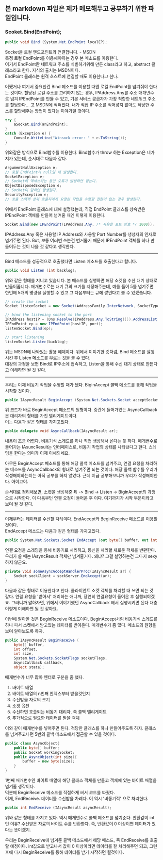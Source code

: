 ## 본 markdown 파일은 제가 메모해두고 공부하기 위한 파일입니다.  

### Scoket.Bind(EndPoint);

```csharp
public void Bind (System.Net.EndPoint localEP);
```  

Socket을 로컬 엔드포인트와 연결합니다. - MSDN  
특정 로컬 EndPoint를 이용해야하는 경우 본 메소드를 이용한다.  
여기서 EndPoint란 네트워크 주소를 식별하기위해 만든 class라고 하고, abstract 클래스라고 한다. 지식의 출처는 MSDN이다.    
EndPoint 클래스는 원격 호스트에 연결할 때도 이용한다고 한다. 

어쨌거나 여기서 중요한건 Bind 메소드를 이용할 때엔 로컬 EndPoint를 넘겨줘야 한다는 것이다. 할당된 로컬 주소를 고려하지 않는 경우, IPAddress.Any를 주소 매개변수로 넘겨 IPEndPoint를 만들 수 있고, 기본 서비스 공급자가 가장 적합한 네트워크 주소를 할당한다... 고 MSDN에 적혀있다. 내가 직접 IP 주소를 적어넣지 않아도 적당한 주소를 할당해주는 방법이 있다는 이야기일 것이다.  

```csharp
try {
    aSocket.Bind(anEndPoint);
}
catch (Exception e) {
    Console.WriteLine("Winsock error: " + e.ToString());
}
```  

위와같은 방식으로 Bind함수를 이용한다. Bind함수가 throw 하는 Exception은 네가지가 있는데, 순서대로 다음과 같다.  
```csharp
ArgumentNullException e;
// 로컬 EndPoint가 null일 때 발생한다.
SocketException e;
// Socket에 액세스하는 동안 오류가 발생하면 뱉는다.
ObjectDisposedException e;
// Socket이 닫히면 발생한다.
SecurityException e;
// 호출 스택의 상위 호출자에게 요청된 작업을 수행할 권한이 없는 경우 발생한다.
```  

위에서 EndPoint 클래스에 대해 설명했는데, 직접 EndPoint 클래스를 상속받은 IPEndPoint 객체를 만들어 넘겨줄 때엔 이렇게 이용한다.  
```cs
Socket.Bind(new IPEndPoint(IPAddress.Any, /* 사용할 포트 번호 */ 1000));
```  

IPAddress.Any 혹은 사용할 IP Address와 사용할 Port Number를 생성자의 인자로 넘겨주면 된다. But, 보통 여러번 쓰는건 번거롭기 때문에 IPEndPoint 객체를 하나 만들어두는 것이 나을 것 같다고 생각한다.

---

Bind 메소드를 성공적으로 호출했다면 Listen 메소드를 호출한다고 합니다.  

```csharp
public void Listen (int backlog);
```  

위와 같은 형태를 지니고 있습니다. 본 메소드를 실행하면 해당 소켓을 수신 대기 상태로 만들어줍니다. 매개변수로는 대기 큐의 크기를 지정해주는데, 예를 들어 5를 넘겨주면 한번에 5개의 명령을 실행할 수 있고 그 다음부터는 큐에 쌓인다고 볼 수 있겠습니다.  

```csharp
// create the socket
Socket listenSocket = new Socket(AddressFamily.InterNetwork, SocketType.Stream, ProtocolType.Tcp);

// bind the listening socket to the port
IPAddress hostIP = (Dns.Resolve(IPAddress.Any.ToString())).AddressList[0];
IPEndPoint ep = new IPEndPoint(hostIP, port);
listenSocket.Bind(ep);

// start listening
listenSocket.Listen(backlog);
```  

위는 MSDN에 나와있는 활용 예제이다. 위에서 이야기한 것처럼, Bind 메소드를 실행시킨 후 Listen 메소드를 부르는 것을 볼 수 있다.  
대강의 과정을 보면 Bind로 IP주소에 접속하고, Listen을 통해 수신 대기 상태로 만든다고 이해하면 될 것 같다.  

---

우리는 이제 비동기 작업을 수행할 때가 됐다. BiginAccept 콜백 메소드를 통해 작업을 시작할 것이다.  

```csharp
public IAsyncResult BeginAccept (System.Net.Sockets.Socket acceptSocket, int receiveSize, AsyncCallback callback, object state);
```  

위 코드가 바로 BeginAccept 메소드의 원형이다. 중간에 들어가있는 AsyncCallback은 대리자의 형태를 가진 델리게이트이다.  
이는 다음과 같은 형태를 가지고있다.  

```csharp
public delegate void AsyncCallback(IAsyncResult ar);
```  

내용이 조금 어렵다. 비동기식 스레드를 하나 직접 생성해서 쓴다는 듯 하다. 매개변수로 들어가는 IAsuncResult는 인터페이스로, 비동기 작업의 상태를 나타낸다고 한다. 스레딩을 한다는 의미가 이제 이해되네요.  

아무튼 BeginAccept 메소드를 통해 해당 콜백 메소드를 넘겨주고, 연결 요청을 처리하는 메소드를 AsyncCallback의 형태로 넘겨주면 되는 것이다. 해당 콜백 함수를 우리가 작성해야하는지는 아직 공부를 하지 않았다. 근데 지금 공부해보니까 우리가 작성해야한다. 아이고야.  

순서대로 정리해보면, 소켓을 생성해준 뒤 -> Bind -> Listen -> BiginAccept의 과정으로 시작한다. 이 다음부턴 연결 요청이 들어온 후 이다. 여기까지가 시작 부분이라고 보며 될 것 같다.

---  

이제부터는 데이터를 수신할 차례이다. EndAccept와 BeginReceive 메소드를 이용할 것이다.  
EndAccept 메소드는 다음과 같은 형태를 가지고있다.  

```csharp
public System.Net.Sockets.Socket EndAccept (out byte[] buffer, out int bytesTransferred, IAsyncResult asyncResult);
```  

연결 요청을 스레딩을 통해 비동기로 처리하고, 통신을 처리할 새로운 객체를 반환한다. 우리가 쓸 때는 IAsyncResult 객체만 넘겨줄거다. 왜냐? 그걸 설명하는건 그다지 sexy하지 않군요.  

```csharp
private void someAsyncAcceptHandlerProc(IAsyncResult ar) {
    Socket sockClient = sockServer.EndAccept(ar);
}
```  

다음과 같은 형태로 이용한다고 한다. 클라이언트 소켓 객체를 처리할 때 쓰면 되는 것 같다. 연결 요청을 '받아서' 처리하는 애니까, 당연히 연결요청이 들어온 후 실행되야겠죠. 그러니까 말하자면, 위에서 이야기했던 AsyncCallback 에서 실행시키면 된다 대충 이렇게 이해하면 될 것 같아요.  

이번에 알아볼 것은 BeginReceive 메소드이다. BeginAccept처럼 비동기식 스레드를 하나 파서 소켓에서 받고있는 데이터를 받아온다. 매개변수가 좀 많다. 메소드의 원형을 보며 알아보도록 하자.  

```csharp
public IAsyncResult BeginReceive (
    byte[] buffer, 
    int offset, 
    int size, 
    System.Net.Sockets.SocketFlags socketFlags, 
    AsyncCallback callback, 
    object state);
```  

매개변수가 너무 많아 엔터로 구분을 좀 했다.  

1. 바이트 배열
2. 배이트 배열의 n번째 인덱스부터 받을것인지
3. 수신받을 자료의 크기
4. 소켓 옵션
5. 수신하면 호출되는 비동기 대리자, 즉 콜백 델리게이트
6. 추가적으로 필요한 데이터를 받을 객체  

이와 같이 매개변수를 넣어주면 된다. 적당한 클래스를 하나 만들어주도록 하자. 클래스를 넘겨주고나면 5번의 콜백 메소드에서 접근할 수 있을 것이다.  

```csharp
public class AsyncObject{
    public byte[] buffer;
    public Socket workingSocket;
    public AsyncObject(int size){
        buffer = new byte[size];
    }
}
```  

1번째 매개변수인 바이트 배열에 해당 클래스 객체를 만들고 객체에 있는 바이트 배열을 넘겨줄 생각이다.  
덕분에 BeginReceive 메소드를 적절하게 써서 코드를 짜줬다.  
이제, EndReceive. 데이터를 수신받을 차례다. 이 역시 '비동기적' 으로 처리한다.

```csharp
public int EndReceive (IAsyncResult asyncResult);
```

위와 같은 형태를 가지고 있다. 역시 매개변수로 콜백 메소드를 넘겨준다. 반환값이 int인 이유? 수신받은 자료의 바이트 수를 반환한다. 즉, 반환값이 0 이상이면 데이터가 있다는 뜻이겠지.  

우리는 BeginReceive에 넘겨준 콜백 메소드에서 해당 메소드, 즉 EndReceive를 호출할 예정이다. int값으로 받고나서 값이 0 이상이라면 데이터를 잘 처리해주면 되고, 그런 후에 다시 BeginReceive를 통해 데이터를 받기 시작하면 될것이다.